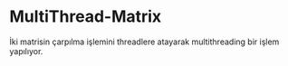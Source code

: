 # MultiThread-Matrix
İki matrisin çarpılma işlemini threadlere atayarak multithreading bir işlem yapılıyor.
